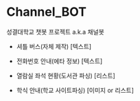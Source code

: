 # Channel_BOT
성결대학교 챗봇 프로젝트 a.k.a 채널봇

- 셔틀 버스(자체 제작) [텍스트]

- 전화번호 안내(에타 정보) [텍스트]

- 열람실 좌석 현황(도서관 파싱) [리스트]

- 학식 안내(학교 사이트파싱) [이미지 or 리스트]
